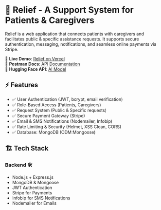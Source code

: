 # 🌟 Relief - A Support System for Patients & Caregivers

Relief is a web application that connects patients with caregivers and facilitates public & specific assistance requests. It supports secure authentication, messaging, notifications, and seamless online payments via Stripe.

📌 **Live Demo**: [Relief on Vercel](https://graduation-project-relief.vercel.app)  
📌 **Postman Docs**: [API Documentation](https://documenter.getpostman.com/view/26311189/2sAYXEEdKw)  
📌 **Hugging Face API**: [AI Model](https://RaneemElmahdi-relief-model-api.hf.space)


## ⚡ Features
- ✅ User Authentication (JWT, bcrypt, email verification)
- ✅ Role-Based Access (Patients, Caregivers)
- ✅ Request System (Public & Specific requests)
- ✅ Secure Payment Gateway (Stripe)
- ✅ Email & SMS Notifications (Nodemailer, Infobip)
- ✅ Rate Limiting & Security (Helmet, XSS Clean, CORS)
- ✅ Database: MongoDB (ODM:Mongoose)

## 🏗 Tech Stack

### Backend 🛠️
- Node.js + Express.js
- MongoDB & Mongoose
- JWT Authentication
- Stripe for Payments
- Infobip for SMS Notifications
- Nodemailer for Emails

### Frontend (For Future Implementation) 🎨
- EJS for Server-Side Views

## 🚀 Installation & Setup

```bash
# Clone the repository
git clone https://github.com/raneemmagdy/Graduation_Project_Relief.git

# Navigate into the project
cd Graduation_Project_Relief

# Install dependencies
npm install

# Create the .env file and add the required environment variables

# Run the local server
npm run dev
```

## 🌍 Environment Variables
Ensure you set up your `.env` file with the following:

```ini
PORT=8000
SMS_API_KEY=your-sms-api-key
MONGO_DB_URL=your-mongodb-url
CLOUDINARY_CLOUD_NAME=your-cloudinary-cloud-name
CLOUDINARY_API_KEY=your-cloudinary-api-key
CLOUDINARY_API_SECRET=your-cloudinary-api-secret
EMAIL_USER=your-email@gmail.com
EMAIL_PASS=your-email-password
STRIPE_SECRET_KEY=your-stripe-secret-key
SALT_ROUND=your-salt-round
JWT_SECRET_PATIENT=your-jwt-secret-patient
JWT_SECRET_CAREGIVER=your-jwt-secret-caregiver
PREFIX_PATIENT=Patient
PREFIX_CAREGIVER=Caregiver
```

## 📤 API Endpoints

### Patient Or Caregiver Authentication
| Method | Endpoint | Description |
|--------|----------------------------|------------------|
| POST | `/api/V1/auth/signup` | Register a new Patient Or Caregiver |
| POST | `/api/V1/auth/signin` | Patient Or Caregiver login |
| PUT | `/api/V1/profile` | update Patient Or Caregiver profile |

### Requests & Payment
| Method | Endpoint | Description |
|--------|----------------------------------|----------------------------------|
| POST | `/api/V1/publicRequest/reject/:requestId` | reject a public request |
| GET | `/api/V1/publicRequest/approve/:requestId` | approve a public requests |
| POST | `/api/V1/publicRequest/rate/:requestId` | rate a public requests |

_For a full list of endpoints and usage examples, check out the [Postman Docs](https://documenter.getpostman.com/view/26311189/2sAYXEEdKw)._ 🚀

## 💳 Payment Integration
The Relief app allows Patients to make secure payments via Stripe.

### Navigate to the payment page:
```bash
http://localhost:8000/payment/:requestId
```
Click **"Pay Now"** to initiate the Stripe checkout.
- Upon success, Patients are redirected to `/success`, or `/cancel` if they abort.

## 📧 Notifications
- **Emails:** Sent via Nodemailer for registration, password reset.
- **SMS:** Handled via Infobip for urgent notifications.

## 🎯 Security & Performance
- 🔒 JWT Authentication for secure access.
- ⚡ Rate Limiting (Max 5 requests per minute).
- 🛡 Helmet & XSS-Clean for enhanced security.


🚀 Built by the Relief Team 🚀
